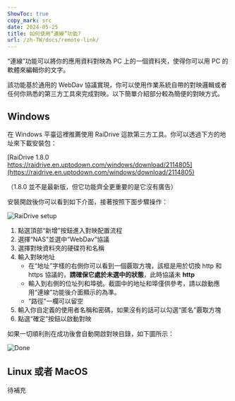 ```yaml
---
ShowToc: true
copy_mark: src
date: 2024-05-25
title: 如何使用“連線”功能?
url: /zh-TW/docs/remote-link/
---
```


“連線”功能可以將你的應用資料對映為 PC 上的一個資料夾，使得你可以用 PC 的軟體來編輯你的文字。

該功能基於通用的 WebDav 協議實現，你可以使用作業系統自帶的對映邏輯或者任何你熟悉的第三方工具來完成對映。以下簡單介紹部分較為簡便的對映方式。

## Windows

在 Windows 平臺這裡推薦使用 RaiDrive 這款第三方工具。你可以透過下方的地址來下載安裝包：

[RaiDrive 1.8.0 https://raidrive.en.uptodown.com/windows/download/2114805](https://raidrive.en.uptodown.com/windows/download/2114805)

（1.8.0 並不是最新版，但它功能齊全更重要的是它沒有廣告）

安裝開啟後你可以看到如下介面，接著按照下面步驟操作：

![RaiDrive setup](/img/add_drive.zh-TW.webp)

1. 點選頂部“新增”按鈕進入對映配置流程
2. 選擇“NAS”並選中“WebDav”協議
3. 選擇對映資料夾的硬碟符和名稱
4. 輸入對映地址
    - 在“地址”字樣的右側你可以看到一個覈取方塊，該框是用於切換 http 和 https 協議的，**請確保它處於未選中的狀態**，此時協議未 **http**
    - 輸入到右側的位址列和埠號。截圖中的地址和埠僅供參考，請以啟動應用“連線”功能後介面顯示的為準。
    - “路徑”一欄可以留空
5. 輸入你自定義的使用者名稱和密碼，如果沒有的話可以勾選“匿名”覈取方塊
6. 點選“確定”按鈕以啟動對映

如果一切順利則在成功後會自動開啟對映目錄，如下圖所示：

![Done](/img/done.zh-TW.webp)

## Linux 或者 MacOS

待補充
